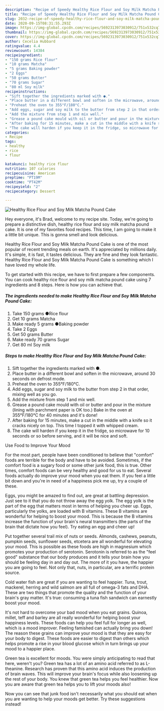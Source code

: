 ```yaml
---
description: "Recipe of Speedy Healthy Rice Flour and Soy Milk Matcha Pound Cake"
title: "Recipe of Speedy Healthy Rice Flour and Soy Milk Matcha Pound Cake"
slug: 2032-recipe-of-speedy-healthy-rice-flour-and-soy-milk-matcha-pound-cake
date: 2020-09-15T08:31:55.293Z
image: https://img-global.cpcdn.com/recipes/5692313973030912/751x532cq70/healthy-rice-flour-and-soy-milk-matcha-pound-cake-recipe-main-photo.jpg
thumbnail: https://img-global.cpcdn.com/recipes/5692313973030912/751x532cq70/healthy-rice-flour-and-soy-milk-matcha-pound-cake-recipe-main-photo.jpg
cover: https://img-global.cpcdn.com/recipes/5692313973030912/751x532cq70/healthy-rice-flour-and-soy-milk-matcha-pound-cake-recipe-main-photo.jpg
author: Cecelia Hubbard
ratingvalue: 4.4
reviewcount: 14384
recipeingredient:
- "150 grams Rice flour"
- "10 grams Matcha"
- "5 grams Baking powder"
- "2 Eggs"
- "50 grams Butter"
- "70 grams Sugar"
- "80 ml Soy milk"
recipeinstructions:
- "Sift together the ingredients marked with ●."
- "Place butter in a different bowl and soften in the microwave, around 30 seconds on defrost mode."
- "Preheat the oven to 355°F/180°C."
- "Add eggs, sugar and soy milk to the butter from step 2 in that order, mixing well as you go."
- "Add the mixture from step 1 and mix well."
- "Grease a pound cake mould with oil or butter and pour in the mixture (lining with parchment paper is OK too.) Bake in the oven at 355°F/180°C for 40 minutes and it&#39;s done!"
- "After baking for 15 minutes, make a cut in the middle with a knife so it cracks nicely on top. This time I topped it with whipped cream."
- "The cake will harden if you keep it in the fridge, so microwave for 10 seconds or so before serving, and it will be nice and soft."
categories:
- Recipe
tags:
- healthy
- rice
- flour

katakunci: healthy rice flour 
nutrition: 107 calories
recipecuisine: American
preptime: "PT19M"
cooktime: "PT42M"
recipeyield: "2"
recipecategory: Dessert

---
```



![Healthy Rice Flour and Soy Milk Matcha Pound Cake](https://img-global.cpcdn.com/recipes/5692313973030912/751x532cq70/healthy-rice-flour-and-soy-milk-matcha-pound-cake-recipe-main-photo.jpg)

Hey everyone, it's Brad, welcome to my recipe site. Today, we're going to prepare a distinctive dish, healthy rice flour and soy milk matcha pound cake. It is one of my favorites food recipes. This time, I am going to make it a little bit unique. This is gonna smell and look delicious.

Healthy Rice Flour and Soy Milk Matcha Pound Cake is one of the most popular of recent trending meals on earth. It's appreciated by millions daily. It's simple, it is fast, it tastes delicious. They are fine and they look fantastic. Healthy Rice Flour and Soy Milk Matcha Pound Cake is something which I have loved my whole life.




To get started with this recipe, we have to first prepare a few components. You can cook healthy rice flour and soy milk matcha pound cake using 7 ingredients and 8 steps. Here is how you can achieve that.

<!--inarticleads1-->

##### The ingredients needed to make Healthy Rice Flour and Soy Milk Matcha Pound Cake:

1. Take 150 grams ●Rice flour
1. Get 10 grams Matcha
1. Make ready 5 grams ●Baking powder
1. Take 2 Eggs
1. Get 50 grams Butter
1. Make ready 70 grams Sugar
1. Get 80 ml Soy milk




<!--inarticleads2-->

##### Steps to make Healthy Rice Flour and Soy Milk Matcha Pound Cake:

1. Sift together the ingredients marked with ●.
1. Place butter in a different bowl and soften in the microwave, around 30 seconds on defrost mode.
1. Preheat the oven to 355°F/180°C.
1. Add eggs, sugar and soy milk to the butter from step 2 in that order, mixing well as you go.
1. Add the mixture from step 1 and mix well.
1. Grease a pound cake mould with oil or butter and pour in the mixture (lining with parchment paper is OK too.) Bake in the oven at 355°F/180°C for 40 minutes and it&#39;s done!
1. After baking for 15 minutes, make a cut in the middle with a knife so it cracks nicely on top. This time I topped it with whipped cream.
1. The cake will harden if you keep it in the fridge, so microwave for 10 seconds or so before serving, and it will be nice and soft.




Use Food to Improve Your Mood


For the most part, people have been conditioned to believe that "comfort" foods are terrible for the body and have to be avoided. Sometimes, if the comfort food is a sugary food or some other junk food, this is true. Other times, comfort foods can be very healthy and good for us to eat. Several foods actually do improve your mood when you eat them. If you feel a little bit down and you're in need of a happiness pick me up, try a couple of these.

Eggs, you might be amazed to find out, are great at battling depression. Just see to it that you do not throw away the egg yolk. The egg yolk is the part of the egg that matters most in terms of helping you cheer up. Eggs, particularly the yolks, are loaded with B vitamins. These B vitamins are wonderful for helping to boost your mood. This is because the B vitamins increase the function of your brain's neural transmitters (the parts of the brain that dictate how you feel). Try eating an egg and cheer up!

Put together several trail mix of nuts or seeds. Almonds, cashews, peanuts, pumpkin seeds, sunflower seeds, etcetera are all wonderful for elevating your mood. This is possible as these foods are high in magnesium which promotes your production of serotonin. Serotonin is referred to as the "feel good" substance that our body produces and it tells your brain how you should be feeling day in and day out. The more of it you have, the happier you are going to feel. Not only that, nuts, in particular, are a terrific protein source.

Cold water fish are great if you are wanting to feel happier. Tuna, trout, mackerel, herring and wild salmon are all full of omega-3 fats and DHA. These are two things that promote the quality and the function of your brain's gray matter. It's true: consuming a tuna fish sandwich can earnestly boost your mood. 

It's not hard to overcome your bad mood when you eat grains. Quinoa, millet, teff and barley are all really wonderful for helping boost your happiness levels. These foods can help you feel full for longer as well, which is a mood improver. Feeling famished can actually bring you down! The reason these grains can improve your mood is that they are easy for your body to digest. These foods are easier to digest than others which helps promote a rise in your blood glucose which in turn brings up your mood to a happier place.

Green tea is excellent for moods. You were simply anticipating to read that here, weren't you? Green tea has a lot of an amino acid referred to as L-theanine. Research has proven that this amino acid induces the production of brain waves. This will improve your brain's focus while also loosening up the rest of your body. You knew that green tea helps you feel healthier. Now you are aware that green tea helps you to lift your moods also!

Now you can see that junk food isn't necessarily what you should eat when you are wanting to help your moods get better. Try  these suggestions  instead!

